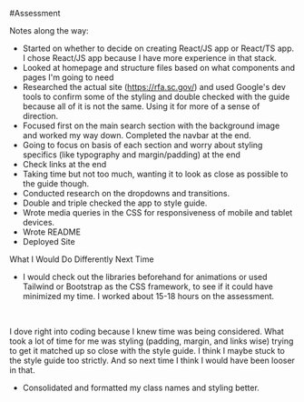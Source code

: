#Assessment

Notes along the way:
- Started on whether to decide on creating React/JS app or React/TS app. I chose React/JS app because I have more experience in that stack.
- Looked at homepage and structure files based on what components and pages I'm going to need
- Researched the actual site (https://rfa.sc.gov/) and used Google's dev tools to confirm some of the styling and double checked with the guide because all of it is not the same. Using it for more of a sense of direction.
- Focused first on the main search section with the background image and worked my way down. Completed the navbar at the end.
- Going to focus on basis of each section and worry about styling specifics (like typography and margin/padding) at the end
- Check links at the end
- Taking time but not too much, wanting it to look as close as possible to the guide though.
- Conducted research on the dropdowns and transitions.
- Double and triple checked the app to style guide.
- Wrote media queries in the CSS for responsiveness of mobile and tablet devices.
- Wrote README
- Deployed Site

What I Would Do Differently Next Time
- I would check out the libraries beforehand for animations or used Tailwind or Bootstrap as the CSS framework, to see if it could have minimized my time. I worked about 15-18 hours on the assessment.

<br>

   I dove right into coding because I knew time was being considered. What took a lot of time for me was styling (padding, margin, and links wise) trying to get it matched up so close with the style guide. I think I maybe stuck to the style guide too strictly. And so next time I think I would have been looser in that. 

- Consolidated and formatted my class names and styling better.
